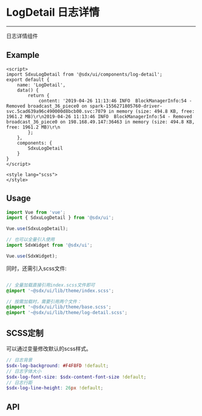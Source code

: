 # LogDetail 日志详情
---
日志详情组件

## Example

<Common-BasicUsage>
<ui-log-detail-index></ui-log-detail-index>
  <highlight-code slot="codeText" lang="vue">
    <template>
        <SdxuLogDetail :content="content" height="600px" :preLoading="true" :sufLoading="true" />
    </template>

    <script>
    import SdxuLogDetail from '@sdx/ui/components/log-detail';
    export default {
        name: 'LogDetail',
        data() {
            return {
                content: '2019-04-26 11:13:46 INFO  BlockManagerInfo:54 - Removed broadcast_36_piece0 on spark-1556271805760-driver-svc.5cad639a96c490000d8bcb00.svc:7079 in memory (size: 494.8 KB, free: 1961.2 MB)\r\n2019-04-26 11:13:46 INFO  BlockManagerInfo:54 - Removed broadcast_36_piece0 on 198.168.49.147:36463 in memory (size: 494.8 KB, free: 1961.2 MB)\r\n
            };
        },
        components: {
            SdxuLogDetail
        }
    }
    </script>

    <style lang="scss">
    </style>

  </highlight-code>
</Common-BasicUsage>

## Usage

```js
import Vue from 'vue';
import { SdxuLogDetail } from '@sdx/ui';

Vue.use(SdxuLogDetail);

// 也可以全量引入使用
import SdxWidget from '@sdx/ui';

Vue.use(SdxWidget);
```

同时，还需引入scss文件:

```scss

// 全量加载直接引用index.scss文件即可
@import '~@sdx/ui/lib/theme/index.scss';

// 按需加载时，需要引用两个文件：
@import '~@sdx/ui/lib/theme/base.scss';
@import '~@sdx/ui/lib/theme/log-detail.scss';

```

## SCSS定制

可以通过变量修改默认的scss样式。

```scss
// 日志背景
$sdx-log-background: #F4F8FD !default;
// 日志字体大小
$sdx-log-font-size: $sdx-content-font-size !default;
// 日志行距
$sdx-log-line-height: 26px !default;

```

## API

 <ui-log-detail-api slot="api" />